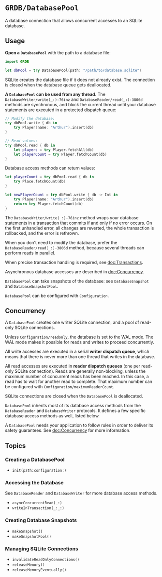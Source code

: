 # ``GRDB/DatabasePool``

A database connection that allows concurrent accesses to an SQLite database.

## Usage

**Open a `DatabasePool`** with the path to a database file:

```swift
import GRDB

let dbPool = try DatabasePool(path: "/path/to/database.sqlite")
```

SQLite creates the database file if it does not already exist. The connection is closed when the database queue gets deallocated.

**A `DatabasePool` can be used from any thread.** The ``DatabaseWriter/write(_:)-76inz`` and ``DatabaseReader/read(_:)-3806d`` methods are synchronous, and block the current thread until your database statements are executed in a protected dispatch queue:

```swift
// Modify the database:
try dbPool.write { db in
    try Player(name: "Arthur").insert(db)
}

// Read values:
try dbPool.read { db in
    let players = try Player.fetchAll(db)
    let playerCount = try Player.fetchCount(db)
}
```

Database access methods can return values:

```swift
let playerCount = try dbPool.read { db in
    try Place.fetchCount(db)
}

let newPlayerCount = try dbPool.write { db -> Int in
    try Player(name: "Arthur").insert(db)
    return try Player.fetchCount(db)
}
```

The ``DatabaseWriter/write(_:)-76inz`` method wraps your database statements in a transaction that commits if and only if no error occurs. On the first unhandled error, all changes are reverted, the whole transaction is rollbacked, and the error is rethrown.

When you don't need to modify the database, prefer the ``DatabaseReader/read(_:)-3806d`` method, because several threads can perform reads in parallel.

When precise transaction handling is required, see <doc:Transactions>.

Asynchronous database accesses are described in <doc:Concurrency>.

`DatabasePool` can take snapshots of the database: see ``DatabaseSnapshot`` and ``DatabaseSnapshotPool``.

`DatabasePool` can be configured with ``Configuration``.

## Concurrency

A `DatabasePool` creates one writer SQLite connection, and a pool of read-only SQLite connections.

Unless ``Configuration/readonly``, the database is set to the [WAL mode](https://sqlite.org/wal.html). The WAL mode makes it possible for reads and writes to proceed concurrently.

All write accesses are executed in a serial **writer dispatch queue**, which means that there is never more than one thread that writes in the database.

All read accesses are executed in **reader dispatch queues** (one per read-only SQLite connection). Reads are generally non-blocking, unless the maximum number of concurrent reads has been reached. In this case, a read has to wait for another read to complete. That maximum number can be configured with ``Configuration/maximumReaderCount``.

SQLite connections are closed when the `DatabasePool` is deallocated.

`DatabasePool` inherits most of its database access methods from the ``DatabaseReader`` and ``DatabaseWriter`` protocols. It defines a few specific database access methods as well, listed below.

A `DatabasePool` needs your application to follow rules in order to deliver its safety guarantees. See <doc:Concurrency> for more information.

## Topics

### Creating a DatabasePool

- ``init(path:configuration:)``

### Accessing the Database

See ``DatabaseReader`` and ``DatabaseWriter`` for more database
access methods.

- ``asyncConcurrentRead(_:)``
- ``writeInTransaction(_:_:)``

### Creating Database Snapshots

- ``makeSnapshot()``
- ``makeSnapshotPool()``

### Managing SQLite Connections

- ``invalidateReadOnlyConnections()``
- ``releaseMemory()``
- ``releaseMemoryEventually()``
